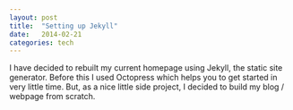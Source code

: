 ```yaml
---
layout: post
title:  "Setting up Jekyll"
date:   2014-02-21
categories: tech
---
```


I have decided to rebuilt my current homepage using Jekyll, the static site generator. Before this I used Octopress which helps you to get started in very little time. But, as a nice little side project, I decided to build my blog / webpage from scratch.